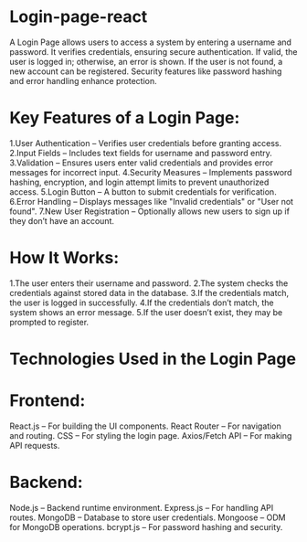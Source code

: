# Login-page-react
  A Login Page allows users to access a system by entering a username and password. It verifies credentials, ensuring secure authentication. If valid, the user is logged in; otherwise, an error is shown. If the user is not found, a new account can be registered. Security features like password hashing and error handling enhance protection. 
# Key Features of a Login Page:
  1.User Authentication – Verifies user credentials before granting access.
  2.Input Fields – Includes text fields for username and password entry.
  3.Validation – Ensures users enter valid credentials and provides error messages for incorrect input.
  4.Security Measures – Implements password hashing, encryption, and login attempt limits to prevent unauthorized access.
  5.Login Button – A button to submit credentials for verification.
  6.Error Handling – Displays messages like "Invalid credentials" or "User not found".
  7.New User Registration – Optionally allows new users to sign up if they don’t have an account.
# How It Works:
  1.The user enters their username and password.
  2.The system checks the credentials against stored data in the database.
  3.If the credentials match, the user is logged in successfully.
  4.If the credentials don’t match, the system shows an error message.
  5.If the user doesn’t exist, they may be prompted to register.
# Technologies Used in the Login Page
# Frontend:
  React.js – For building the UI components.
  React Router – For navigation and routing.
  CSS – For styling the login page.
  Axios/Fetch API – For making API requests.
# Backend:
  Node.js – Backend runtime environment.
  Express.js – For handling API routes.
  MongoDB – Database to store user credentials.
  Mongoose – ODM for MongoDB operations.
  bcrypt.js – For password hashing and security.
